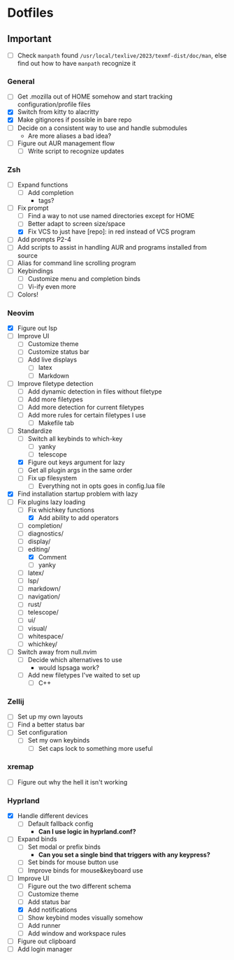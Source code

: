 # Dotfiles

## Important

- [ ] Check `manpath` found `/usr/local/texlive/2023/texmf-dist/doc/man`, else
        find out how to have `manpath` recognize it

### General

- [ ] Get .mozilla out of HOME somehow and start tracking configuration/profile files
- [x] Switch from kitty to alacritty
- [x] Make gitignores if possible in bare repo
- [ ] Decide on a consistent way to use and handle submodules
  - Are more aliases a bad idea?
- [ ] Figure out AUR management flow
  - [ ] Write script to recognize updates

### Zsh

- [ ] Expand functions
  - [ ] Add completion
    - tags?
- [ ] Fix prompt
  - [ ] Find a way to not use named directories except for HOME
  - [ ] Better adapt to screen size/space
  - [x] Fix VCS to just have [repo]: in red instead of VCS program
- [ ] Add prompts P2-4
- [ ] Add scripts to assist in handling AUR and programs installed from source
- [ ] Alias for command line scrolling program
- [ ] Keybindings
  - [ ] Customize menu and completion binds
  - [ ] Vi-ify even more
- [ ] Colors!

### Neovim

- [x] Figure out lsp
- [ ] Improve UI
  - [ ] Customize theme
  - [ ] Customize status bar
  - [ ] Add live displays
    - [ ] latex
    - [ ] Markdown
- [ ] Improve filetype detection
  - [ ] Add dynamic detection in files without filetype
  - [ ] Add more filetypes
  - [ ] Add more detection for current filetypes
  - [ ] Add more rules for certain filetypes I use
    - [ ] Makefile tab
- [ ] Standardize
  - [ ] Switch all keybinds to which-key
    - [ ] yanky
    - [ ] telescope
  - [x] Figure out keys argument for lazy
  - [ ] Get all plugin args in the same order
  - [ ] Fix up filesystem
    - [ ] Everything not in opts goes in config.lua file
- [x] Find installation startup problem with lazy
- [ ] Fix plugins lazy loading
  - [ ] Fix whichkey functions
    - [x] Add ability to add operators
  - [ ] completion/
  - [ ] diagnostics/
  - [ ] display/
  - [ ] editing/
    - [x] Comment
    - [ ] yanky
  - [ ] latex/
  - [ ] lsp/
  - [ ] markdown/
  - [ ] navigation/
  - [ ] rust/
  - [ ] telescope/
  - [ ] ui/
  - [ ] visual/
  - [ ] whitespace/
  - [ ] whichkey/
- [ ] Switch away from null.nvim
  - [ ] Decide which alternatives to use
    - would lspsaga work?
  - [ ] Add new filetypes I've waited to set up
    - [ ] C++

### Zellij

- [ ] Set up my own layouts
- [ ] Find a better status bar
- [ ] Set configuration
  - [ ] Set my own keybinds
    - [ ] Set caps lock to something more useful

<!-- ### tmux -->
<!-- - [ ] Make/fix tmuxp yamls -->
<!-- - [ ] Differentiate between tmux and zsh vi-mode -->
<!--     - [ ] Change cursor to reflect which vi-mode is active -->
<!--     - [ ] Look into using a different <esc> keybind for each -->
<!--         - jk vs kj -->
<!--         - tmux prefix -->
<!-- - [ ] Improve UI -->
<!--     - [ ] Customize theme -->
<!--     - [ ] Customize status bar -->

### xremap

- [ ] Figure out why the hell it isn't working

### Hyprland

- [x] Handle different devices
  - [ ] Default fallback config
    - **Can I use logic in hyprland.conf?**
- [ ] Expand binds
  - [ ] Set modal or prefix binds
    - **Can you set a single bind that triggers with any keypress?**
  - [ ] Set binds for mouse button use
  - [ ] Improve binds for mouse&keyboard use
- [ ] Improve UI
  - [ ] Figure out the two different schema
  - [ ] Customize theme
  - [ ] Add status bar
  - [x] Add notifications
  - [ ] Show keybind modes visually somehow
  - [ ] Add runner
  - [ ] Add window and workspace rules
- [ ] Figure out clipboard
- [ ] Add login manager
